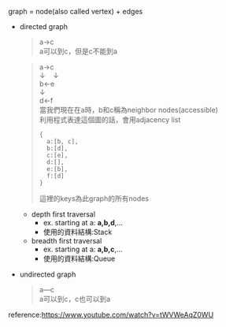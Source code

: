 graph = node(also called vertex) + edges

- directed graph
  > a→c\
  a可以到c，但是c不能到a
  
  > a→c\
    ↓&nbsp;&nbsp;&nbsp;&nbsp;↓\
    b←e\
  > ↓\
  > d←f\
  > 當我們現在在a時，b和c稱為neighbor nodes(accessible)\
  > 利用程式表達這個圖的話，會用adjacency list
  >```text
  >{
  >   a:[b, c],
  >   b:[d],
  >   c:[e],
  >   d:[],
  >   e:[b],
  >   f:[d]
  >}
  >```
  >這裡的keys為此graph的所有nodes
  - depth first traversal
    - ex. starting at a: **a,b,d**,...
    - 使用的資料結構:Stack
  - breadth first traversal
    - ex. starting at a: **a,b,c**,...
    - 使用的資料結構:Queue

  
- undirected graph
  > a—c\
  a可以到c，c也可以到a 
 

reference:https://www.youtube.com/watch?v=tWVWeAqZ0WU